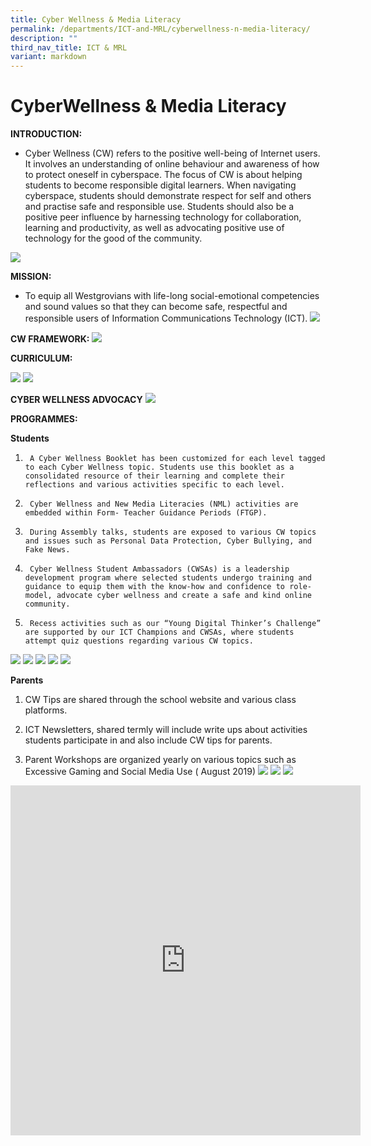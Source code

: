 ```yaml
---
title: Cyber Wellness & Media Literacy
permalink: /departments/ICT-and-MRL/cyberwellness-n-media-literacy/
description: ""
third_nav_title: ICT & MRL
variant: markdown
---
```

# CyberWellness &amp; Media Literacy
**INTRODUCTION:**

* Cyber Wellness (CW) refers to the positive well-being of Internet users. It involves an understanding of online behaviour and awareness of how to protect oneself in cyberspace. The focus of CW is about helping students to become responsible digital learners. When navigating cyberspace, students should demonstrate respect for self and others and practise safe and responsible use. Students should also be a positive peer influence by harnessing technology for collaboration, learning and productivity, as well as advocating positive use of technology for the good of the community.

![](/images/Until%202022_Pictures/image1.png)

**MISSION:**

* To equip all Westgrovians with life-long social-emotional competencies and sound values so that they can become safe, respectful and responsible users of Information Communications Technology (ICT).
![](/images/Until%202022_Pictures/image2.png)

**CW FRAMEWORK:**
![](/images/Until%202022_Pictures/image3.png)

**CURRICULUM:**

![](/images/Until%202022_Pictures/image4.png)
![](/images/Until%202022_Pictures/image5.png)

**CYBER WELLNESS ADVOCACY**
![](/images/Until%202022_Pictures/image6.png)

**PROGRAMMES:**

**Students**

1.      A Cyber Wellness Booklet has been customized for each level tagged to each Cyber Wellness topic. Students use this booklet as a consolidated resource of their learning and complete their reflections and various activities specific to each level. 

 

2.      Cyber Wellness and New Media Literacies (NML) activities are embedded within Form- Teacher Guidance Periods (FTGP).

 

3.      During Assembly talks, students are exposed to various CW topics and issues such as Personal Data Protection, Cyber Bullying, and Fake News.

 

4.      Cyber Wellness Student Ambassadors (CWSAs) is a leadership development program where selected students undergo training and guidance to equip them with the know-how and confidence to role-model, advocate cyber wellness and create a safe and kind online community.


5.      Recess activities such as our “Young Digital Thinker’s Challenge” are supported by our ICT Champions and CWSAs, where students attempt quiz questions regarding various CW topics.

![](/images/Until%202022_Pictures/image8.png)
![](/images/Until%202022_Pictures/image10.png)
![](/images/Until%202022_Pictures/image11.png)
![](/images/Until%202022_Pictures/image12.png)
![](/images/Until%202022_Pictures/image13.jpeg)

**Parents**

1. CW Tips are shared through the school website and various class platforms.



2. ICT Newsletters, shared termly will include write ups about activities students participate in and also include CW tips for parents.

 

3.  Parent Workshops are organized yearly on various topics such as Excessive Gaming and Social Media Use ( August 2019)
![](/images/Until%202022_Pictures/image17.png)
![](/images/Until%202022_Pictures/image18.png)
![](/images/Until%202022_Pictures/image19.png)

<iframe allowfullscreen="true" height="560" width="560" frameborder="0" src="https://docs.google.com/presentation/d/e/2PACX-1vRtv5MOW2nYIqVxauAhjgeNWLNu2M4eItuRk33TVpAC_KvRF83NFHMPjDJY5dtZbYyhdTDebJwYvhlr/embed?start=true&amp;loop=true&amp;delayms=3000"></iframe>